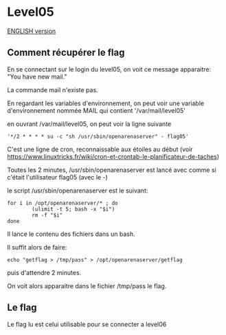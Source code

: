 # Level05

[ENGLISH version](README_EN.md)

## Comment récupérer le flag

En se connectant sur le login du level05, on voit ce message apparaitre: "You have new mail."

La commande mail n'existe pas.

En regardant les variables d'environnement, on peut voir une variable d'environnement nommée MAIL qui contient '/var/mail/level05'

en ouvrant /var/mail/level05, on peut voir la ligne suivante 

```
'*/2 * * * * su -c "sh /usr/sbin/openarenaserver" - flag05'
```

C'est une ligne de cron, reconnaissable aux étoiles au début (voir https://www.linuxtricks.fr/wiki/cron-et-crontab-le-planificateur-de-taches)

Toutes les 2 minutes, /usr/sbin/openarenaserver est lancé avec comme si c'était l'utilisateur flag05 (avec le -)

le script /usr/sbin/openarenaserver est le suivant:

```
for i in /opt/openarenaserver/* ; do
        (ulimit -t 5; bash -x "$i")
        rm -f "$i"
done
```

Il lance le contenu des fichiers dans un bash.

Il suffit alors de faire:

```
echo "getflag > /tmp/pass" > /opt/openarenaserver/getflag
```

puis d'attendre 2 minutes. 

On voit alors apparaitre dans le fichier /tmp/pass le flag.

## Le flag

Le flag lu est celui utilisable pour se connecter a level06